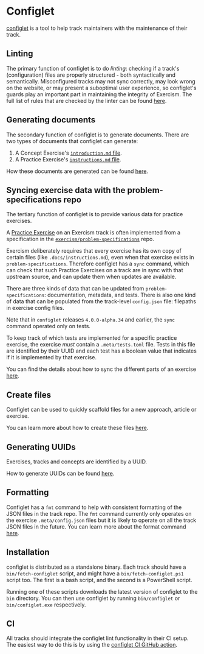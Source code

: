 # Configlet

[configlet](https://github.com/exercism/configlet) is a tool to help track maintainers with the maintenance of their track.

## Linting

The primary function of configlet is to do _linting_: checking if a track's (configuration) files are properly structured - both syntactically and semantically.
Misconfigured tracks may not sync correctly, may look wrong on the website, or may present a suboptimal user experience, so configlet's guards play an important part in maintaining the integrity of Exercism.
The full list of rules that are checked by the linter can be found [here](/docs/building/configlet/lint).

## Generating documents

The secondary function of configlet is to generate documents. There are two types of documents that configlet can generate:

1. A Concept Exercise's [`introduction.md` file](/docs/building/configlet/generating-documents#document-concept-exercises-introductionmd-file).
1. A Practice Exercise's [`instructions.md` file](/docs/building/configlet/generating-documents#document-practice-exercises-instructionsmd-file).

How these documents are generated can be found [here](/docs/building/configlet/generating-documents).

## Syncing exercise data with the problem-specifications repo

The tertiary function of configlet is to provide various data for practice exercises.

A [Practice Exercise](/docs/building/tracks/practice-exercises) on an Exercism track is often implemented from a specification in the [`exercism/problem-specifications`](https://github.com/exercism/problem-specifications) repo.

Exercism deliberately requires that every exercise has its own copy of certain files (like `.docs/instructions.md`), even when that exercise exists in `problem-specifications`.
Therefore configlet has a `sync` command, which can check that such Practice Exercises on a track are in sync with that upstream source, and can update them when updates are available.

There are three kinds of data that can be updated from `problem-specifications`: documentation, metadata, and tests.
There is also one kind of data that can be populated from the track-level `config.json` file: filepaths in exercise config files.

Note that in `configlet` releases `4.0.0-alpha.34` and earlier, the `sync` command operated only on tests.

To keep track of which tests are implemented for a specific practice exercise, the exercise _must_ contain a `.meta/tests.toml` file.
Tests in this file are identified by their UUID and each test has a boolean value that indicates if it is implemented by that exercise.

You can find the details about how to sync the different parts of an exercise [here](/docs/building/configlet/sync).

## Create files

Configlet can be used to quickly scaffold files for a new approach, article or exercise.

You can learn more about how to create these files [here](/docs/building/configlet/create).

## Generating UUIDs

Exercises, tracks and concepts are identified by a UUID.

How to generate UUIDs can be found [here](/docs/building/configlet/uuid).

## Formatting

Configlet has a `fmt` command to help with consistent formatting of the JSON files in the track repo.
The `fmt` command currently only operates on the exercise `.meta/config.json` files but it is likely to operate on all the track JSON files in the future.
You can learn more about the format command [here](/docs/building/configlet/format).

## Installation

configlet is distributed as a standalone binary. Each track should have a `bin/fetch-configlet` script, and might have a `bin/fetch-configlet.ps1` script too. The first is a bash script, and the second is a PowerShell script.

Running one of these scripts downloads the latest version of configlet to the `bin` directory. You can then use configlet by running `bin/configlet` or `bin/configlet.exe` respectively.

## CI

All tracks should integrate the configlet lint functionality in their CI setup.
The easiest way to do this is by using the [configlet CI GitHub action](https://github.com/exercism/github-actions/tree/main/configlet-ci).

